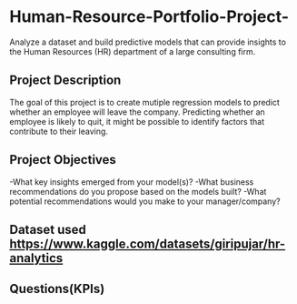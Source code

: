 # Human-Resource-Portfolio-Project-
Analyze a dataset and build predictive models that can provide insights to the Human Resources (HR) department of a large consulting firm. 

## Project Description
The goal of this project is to create mutiple regression models to predict whether an employee will leave the company. Predicting whether an employee is likely to quit, it might be possible to identify factors that contribute to their leaving. 

## Project Objectives 
-What key insights emerged from your model(s)?
-What business recommendations do you propose based on the models built?
-What potential recommendations would you make to your manager/company?
 
## Dataset used **https://www.kaggle.com/datasets/giripujar/hr-analytics**

## Questions(KPIs)

